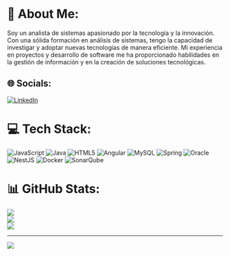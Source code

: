 # 💫 About Me:
Soy un analista de sistemas apasionado por la tecnología y la innovación. Con una sólida formación en análisis de sistemas, tengo la capacidad de investigar y adoptar nuevas tecnologías de manera eficiente. Mi experiencia en proyectos y desarrollo de software me ha proporcionado habilidades en la gestión de información y en la creación de soluciones tecnológicas.


## 🌐 Socials:
[![LinkedIn](https://img.shields.io/badge/LinkedIn-%230077B5.svg?logo=linkedin&logoColor=white)](https://linkedin.com/in/https://www.linkedin.com/in/robert-paul-s%C3%A1nchez-rodriguez-75b4bb221/) 

# 💻 Tech Stack:
![JavaScript](https://img.shields.io/badge/javascript-%23323330.svg?style=for-the-badge&logo=javascript&logoColor=%23F7DF1E) ![Java](https://img.shields.io/badge/java-%23ED8B00.svg?style=for-the-badge&logo=openjdk&logoColor=white) ![HTML5](https://img.shields.io/badge/html5-%23E34F26.svg?style=for-the-badge&logo=html5&logoColor=white) ![Angular](https://img.shields.io/badge/angular-%23DD0031.svg?style=for-the-badge&logo=angular&logoColor=white) ![MySQL](https://img.shields.io/badge/mysql-%2300000f.svg?style=for-the-badge&logo=mysql&logoColor=white) ![Spring](https://img.shields.io/badge/spring-%236DB33F.svg?style=for-the-badge&logo=spring&logoColor=white) ![Oracle](https://img.shields.io/badge/Oracle-F80000?style=for-the-badge&logo=oracle&logoColor=white) ![NestJS](https://img.shields.io/badge/nestjs-%23E0234E.svg?style=for-the-badge&logo=nestjs&logoColor=white) ![Docker](https://img.shields.io/badge/docker-%230db7ed.svg?style=for-the-badge&logo=docker&logoColor=white) ![SonarQube](https://img.shields.io/badge/SonarQube-black?style=for-the-badge&logo=sonarqube&logoColor=4E9BCD)
# 📊 GitHub Stats:
![](https://github-readme-stats.vercel.app/api?username=Paul-Sanchez-Rodriguez&theme=dark&hide_border=true&include_all_commits=false&count_private=true)<br/>
![](https://github-readme-streak-stats.herokuapp.com/?user=Paul-Sanchez-Rodriguez&theme=dark&hide_border=true)<br/>
![](https://github-readme-stats.vercel.app/api/top-langs/?username=Paul-Sanchez-Rodriguez&theme=dark&hide_border=true&include_all_commits=false&count_private=true&layout=compact)

---
[![](https://visitcount.itsvg.in/api?id=Paul-Sanchez-Rodriguez&icon=0&color=0)](https://visitcount.itsvg.in)

<!-- Proudly created with GPRM ( https://gprm.itsvg.in ) -->
